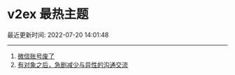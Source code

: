 # v2ex 最热主题

最近更新时间: 2022-07-20 14:01:48

--- 
1. [微信账号废了](https://www.v2ex.com/t/867428) 
2. [有对象之后，急剧减少与异性的沟通交流](https://www.v2ex.com/t/867447) 
